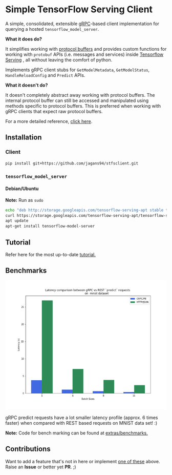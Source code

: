 # Simple TensorFlow Serving Client

A simple, consolidated, extensible [gRPC](https://grpc.io/)-based client implementation for querying a hosted `tensorflow_model_server`.

**What it does do?**

It simplifies working with [protocol buffers](https://developers.google.com/protocol-buffers/) and provides custom functions for working with `protobuf` APIs (i.e. messages and services) inside [Tensorflow Serving](https://www.tensorflow.org/tfx/guide/serving) , all without leaving the comfort of python. 

Implements gRPC client stubs for `GetModelMetadata`, `GetModelStatus`, `HandleReloadConfig` and `Predict` APIs. 

**What it doesn't do?**

It doesn't completely abstract away working with protocol buffers. The internal protocol buffer can still be accessed and manipulated using methods specific to protocol buffers. This is preferred when working with gRPC clients that expect raw protocol buffers.

For a more detailed reference, [click here](/docs/DESIGN.md).

## Installation

### Client

```bash
pip install git+https://github.com/jagans94/stfsclient.git
```

### `tensorflow_model_server` 

#### Debian/Ubuntu

**Note:** Run as `sudo`

```bash
echo "deb http://storage.googleapis.com/tensorflow-serving-apt stable tensorflow-model-server tensorflow-model-server-universal" | tee /etc/apt/sources.list.d/tensorflow-serving.list && \
curl https://storage.googleapis.com/tensorflow-serving-apt/tensorflow-serving.release.pub.gpg | apt-key add -
apt update
apt-get install tensorflow-model-server
```

## Tutorial

Refer here for the most up-to-date [tutorial.](./extras/tutorial/tutorial.ipynb)

## Benchmarks

 ![](./docs/latency_profile_mnist.png)

gRPC predict requests have a lot smaller latency profile (approx. 6 times faster) when compared with REST based requests on MNIST data set! :)

**Note:** Code for bench marking can be found at  [extras/benchmarks.](./extras/benchmarks)

## Contributions

Want to add a feature that's not in here or implement [one of these](docs/TODO.md) above. Raise an **Issue** or better yet **PR**. ;)
